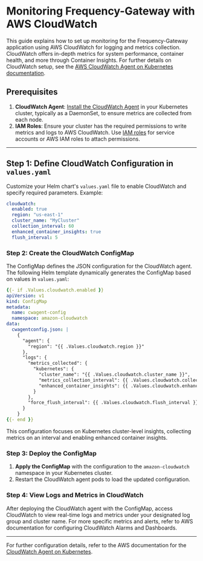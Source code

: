 # Monitoring Frequency-Gateway with AWS CloudWatch

This guide explains how to set up monitoring for the Frequency-Gateway application using AWS CloudWatch for logging and metrics collection. CloudWatch offers in-depth metrics for system performance, container health, and more through Container Insights. For further details on CloudWatch setup, see the [AWS CloudWatch Agent on Kubernetes documentation](https://docs.aws.amazon.com/AmazonCloudWatch/latest/monitoring/Container-Insights-setup-CloudWatch-Agent.html).

## **Prerequisites**

1. **CloudWatch Agent**: [Install the CloudWatch Agent](https://docs.aws.amazon.com/AmazonCloudWatch/latest/monitoring/Container-Insights-setup-metrics.html) in your Kubernetes cluster, typically as a DaemonSet, to ensure metrics are collected from each node.
2. **IAM Roles**: Ensure your cluster has the required permissions to write metrics and logs to AWS CloudWatch. Use [IAM roles](https://docs.aws.amazon.com/IAM/latest/UserGuide/introduction.html) for service accounts or AWS IAM roles to attach permissions.

---

## **Step 1: Define CloudWatch Configuration in `values.yaml`**

Customize your Helm chart's `values.yaml` file to enable CloudWatch and specify required parameters. Example:

```yaml
cloudwatch:
  enabled: true
  region: "us-east-1"
  cluster_name: "MyCluster"
  collection_interval: 60
  enhanced_container_insights: true
  flush_interval: 5
```

### Step 2: Create the CloudWatch ConfigMap

The ConfigMap defines the JSON configuration for the CloudWatch agent. The following Helm template dynamically generates the ConfigMap based on values in `values.yaml`:

```yaml
{{- if .Values.cloudwatch.enabled }}
apiVersion: v1
kind: ConfigMap
metadata:
  name: cwagent-config
  namespace: amazon-cloudwatch
data:
  cwagentconfig.json: |
    {
      "agent": {
        "region": "{{ .Values.cloudwatch.region }}"
      },
      "logs": {
        "metrics_collected": {
          "kubernetes": {
            "cluster_name": "{{ .Values.cloudwatch.cluster_name }}",
            "metrics_collection_interval": {{ .Values.cloudwatch.collection_interval }},
            "enhanced_container_insights": {{ .Values.cloudwatch.enhanced_container_insights }}
          }
        },
        "force_flush_interval": {{ .Values.cloudwatch.flush_interval }}
      }
    }
{{- end }}
```

This configuration focuses on Kubernetes cluster-level insights, collecting metrics on an interval and enabling enhanced container insights.

### Step 3: Deploy the ConfigMap

1. **Apply the ConfigMap** with the configuration to the `amazon-cloudwatch` namespace in your Kubernetes cluster.
2. Restart the CloudWatch agent pods to load the updated configuration.

### Step 4: View Logs and Metrics in CloudWatch

After deploying the CloudWatch agent with the ConfigMap, access CloudWatch to view real-time logs and metrics under your designated log group and cluster name. For more specific metrics and alerts, refer to AWS documentation for configuring CloudWatch Alarms and Dashboards.

---

For further configuration details, refer to the AWS documentation for the [CloudWatch Agent on Kubernetes](https://docs.aws.amazon.com/AmazonCloudWatch/latest/monitoring/Container-Insights-setup-CloudWatch-Agent.html).
